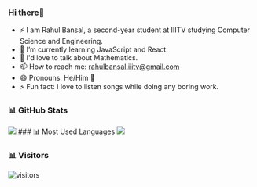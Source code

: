 <!--
**RahulBansal0502/rahulbansal0502** is a ✨ _special_ ✨ repository because its `README.md` (this file) appears on your GitHub profile.-->

### Hi there👋

- ⚡ I am Rahul Bansal, a second-year student at IIITV studying Computer Science and Engineering.
- 🌱 I’m currently learning JavaScript and React.
- 💬 I'd love to talk about Mathematics.
- 📫 How to reach me: rahulbansal.iiitv@gmail.com
- 😄 Pronouns: He/Him 👨
- ⚡ Fun fact: I love to listen songs while doing any boring work.

### 📊 GitHub Stats 

<img src="https://github-readme-stats.vercel.app/api?username=rahulbansal0502&hide_border=true&show_icons=true">
<!--[![Anurag's github stats](https://github-readme-stats.vercel.app/api?username=rahulbansal0502&theme=radical&count_private=true)](https://github.com/anuraghazra/github-readme-stats)-->
### 📊  Most Used Languages

<img src="https://github-readme-stats.vercel.app/api/top-langs/?username=rahulbansal0502&hide_border=true&show_icons=true">
<!--[![Top Langs](https://github-readme-stats.vercel.app/api/top-langs/?username=rahulbansal0502&&hide=CSS&layout=compact&theme=radical)](https://github.com/anuraghazra/github-readme-stats)-->

### 📊  Visitors

![visitors](https://visitor-badge.glitch.me/badge?page_id==rahulbansal0502.rahulbansal0502)
